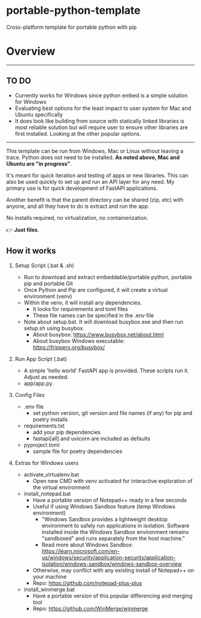 # portable-python-template
Cross-platform template for portable python with pip

# Overview

---
## TO DO
- Currently works for Windows since python embed is a simple solution for Windows
- Evaluating best options for the least impact to user system for Mac and Ubuntu specifically
- It does look like building from source with statically linked libraries is most reliable solution but will require user to ensure other libraries are first installed. Looking at the other popular options.
---

This template can be run from Windows, Mac or Linux without leaving a trace. Python does not need to be installed. **As noted above, Mac and Ubuntu are "in progress"**.

It's meant for quick iteration and testing of apps or new libraries. This can also be used quickly to set up and run an API layer for any need. My primary use is for quick development of FastAPI applications.

Another benefit is that the parent directory can be shared (zip, etc) with anyone, and all they have to do is extract and run the app.

No installs required, no virtualization, no containerization.

👉 **Just files**.

## How it works
1. Setup Script (.bat & .sh)
   - Run to download and extract embeddable/portable python, portable pip and portable Git
   - Once Python and Pip are configured, it will create a virtual environment (venv)
   - Within the venv, it will install any dependencies.
     - It looks for requirements and toml files
     - These file names can be specified in the .env file
   - Note about setup.bat. It will download busybox.exe and then run setup.sh using busybox.
     - About busybox: https://www.busybox.net/about.html
     - About busybox Windows executable: https://frippery.org/busybox/
  
2. Run App Script (.bat)
   - A simple 'hello world' FastAPI app is provided. These scripts run it. Adjust as needed.
   - app/app.py

3. Config Files
   - .env file
     - set python version, git version and file names (if any) for pip and poetry installs
   - requirements.txt
     - add your pip dependencies
     - fastapi[all] and uvicorn are included as defaults
   - pyproject.toml
     - sample file for poetry dependencies
    
4. Extras for Windows users
   - activate_virtualenv.bat
     - Open new CMD with venv activated for interactive exploration of the virtual environment
   - install_notepad.bat
     - Have a portable version of Notepad++ ready in a few seconds
     - Useful if using Windows Sandbox feature (temp Windows environment)
       - "Windows Sandbox provides a lightweight desktop environment to safely run applications in isolation. Software installed inside the Windows Sandbox environment remains "sandboxed" and runs separately from the host machine."
       - Read more about Windows Sandbox: https://learn.microsoft.com/en-us/windows/security/application-security/application-isolation/windows-sandbox/windows-sandbox-overview
     - Otherwise, may conflict with any existing install of Notepad++ on your machine
     - Repo: https://github.com/notepad-plus-plus
   - install_winmerge.bat
     - Have a portable version of this popular differencing and merging tool
     - Repo: https://github.com/WinMerge/winmerge
